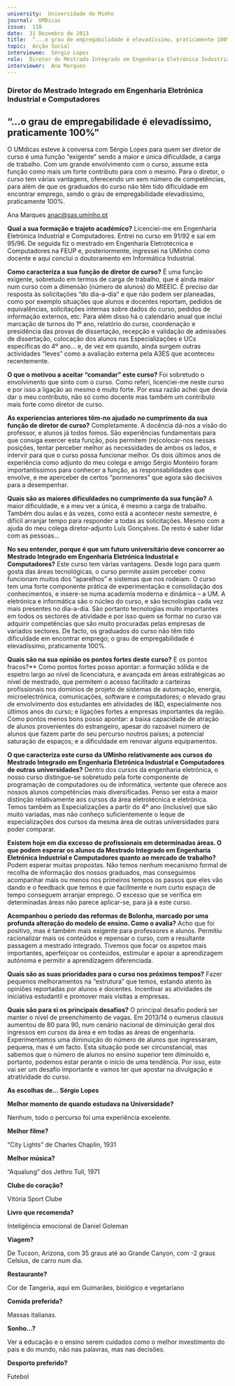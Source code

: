 ```yaml
---
university:  Universidade do Minho
journal:  UMDicas
issue:  118
date:  31 Dezembro de 2013
title:  “...o grau de empregabilidade é elevadíssimo, praticamente 100%”
topic:  Acção Social
interviewee:  Sérgio Lopes
role:  Diretor do Mestrado Integrado em Engenharia Eletrónica Industrial e Computadores
interviewer:  Ana Marques
---
```

 

 ### Diretor do Mestrado Integrado em Engenharia Eletrónica Industrial e Computadores 

 ## “...o grau de empregabilidade é elevadíssimo, praticamente 100%”

 O UMdicas esteve à conversa com Sérgio Lopes para quem ser diretor de curso é uma função “exigente” sendo a maior e única dificuldade, a carga de trabalho. Com um grande envolvimento com o curso, assume esta função como mais um forte contributo para com o mesmo. Para o diretor, o curso tem várias vantagens, oferecendo um sem número de competências, para além de que os graduados do curso não têm tido dificuldade em encontrar emprego, sendo o grau de empregabilidade elevadíssimo, praticamente 100%.

 Ana Marques 
 anac@sas.uminho.pt 

 **Qual a sua formação e trajeto académico?**
 Licenciei-me em Engenharia Eletrónica Industrial e Computadores. Entrei no curso em 91/92 e saí em 95/96. De seguida fiz o mestrado em Engenharia Eletrotécnica e Computadores na FEUP e, posteriormente, ingressei na UMinho como docente e aqui conclui o doutoramento em Informática Industrial.

 **Como caracteriza a sua função de diretor de curso?**
 É uma função exigente, sobretudo em termos de carga de trabalho, que é ainda maior num curso com a dimensão (número de alunos) do MIEEIC. É preciso dar resposta às solicitações “do dia-a-dia” e que não podem ser planeadas, como por exemplo situações que alunos e docentes reportam, pedidos de equivalências, solicitações internas sobre dados do curso, pedidos de informação externos, etc. Para além disso há o calendário anual que inclui marcação de turnos do 1º ano, relatório do curso, coordenação e presidência das provas de dissertação, recepção e validação de admissões de dissertação, colocação dos alunos nas Especializações e UCs específicas do 4º ano... e, de vez em quando, ainda surgem outras actividades “leves” como a avaliação externa pela A3ES que aconteceu recentemente.

 **O que o motivou a aceitar “comandar” este curso?**
 Foi sobretudo o envolvimento que sinto com o curso. Como referi, licenciei-me neste curso e por isso a ligação ao mesmo é muito forte. Por essa razão achei que devia dar o meu contributo, não só como docente mas também um contributo mais forte como diretor de curso.

 **As experiencias anteriores têm-no ajudado no cumprimento da sua função de diretor de curso?**
 Completamente. A docência dá-nos a visão do professor, e alunos já todos fomos. São experiências fundamentais para que consiga exercer esta função, pois permitem (re)colocar-nos nessas posições, tentar perceber melhor as necessidades de ambos os lados, e intervir para que o curso possa funcionar melhor. Os dois últimos anos de experiência como adjunto do meu colega e amigo Sérgio Monteiro foram importantíssimos para conhecer a função, as responsabilidades que envolve, e me aperceber de certos “pormenores” que agora são decisivos para a desempenhar.

 **Quais são as maiores dificuldades no cumprimento da sua função?**
 A maior dificuldade, e a meu ver a única, é mesmo a carga de trabalho. Também dou aulas e às vezes, como está a acontecer neste semestre, é difícil arranjar tempo para responder a todas as solicitações. Mesmo com a ajuda do meu colega diretor-adjunto Luís Gonçalves. De resto é saber lidar com as pessoas… 
 
 **No seu entender, porque é que um futuro universitário deve concorrer ao Mestrado Integrado em Engenharia Eletrónica Industrial e Computadores?**
 Este curso tem várias vantagens. Desde logo para quem gosta das áreas tecnológicas, o curso permite assim perceber como funcionam muitos dos “aparelhos” e sistemas que nos rodeiam. O curso tem uma forte componente prática de experimentação e consolidação dos conhecimentos, e insere-se numa academia moderna e dinâmica – a UM. A eletrónica e informática são o núcleo do curso, e são tecnologias cada vez mais presentes no dia-a-dia. São portanto tecnologias muito importantes em todos os sectores de atividade e por isso quem se formar no curso vai adquirir competências que são muito procuradas pelas empresas de variados sectores.
 De facto, os graduados do curso não têm tido dificuldade em encontrar emprego; o grau de empregabilidade é elevadíssimo, praticamente 100%.

 **Quais são na sua opinião os pontos fortes deste curso?** E os pontos fracos?**
 Como pontos fortes posso apontar: a formação sólida e de espetro largo ao nível de licenciatura, e avançada em áreas estratégicas ao nível de mestrado, que permitem o acesso facilitado a carteiras profissionais nos domínios de projeto de sistemas de automação, energia, microelectrónica, comunicações, software e computadores; o elevado grau de envolvimento dos estudantes em atividades de I&D, especialmente nos últimos anos do curso; e ligações fortes a empresas importantes da região.
 Como pontos menos bons posso apontar: a baixa capacidade de atração de alunos provenientes do estrangeiro, apesar do razoável número de alunos que fazem parte do seu percurso noutros países; a potencial saturação de espaços; e a dificuldade em renovar alguns equipamentos.

 **O que caracteriza este curso da UMinho relativamente aos cursos do Mestrado Integrado em Engenharia Eletrónica Industrial e Computadores de outras universidades?**
 Dentro dos cursos da engenharia eletrónica, o nosso curso distingue-se sobretudo pela forte componente de programação de computadores ou de informática, vertente que oferece aos nossos alunos competências mais diversificadas. Penso ser esta a maior distinção relativamente aos cursos da área eletrotécnica e eletrónica.
 Temos também as Especializações a partir do 4º ano (inclusive) que são muito variadas, mas não conheço suficientemente o leque de especializações dos cursos da mesma área de outras universidades para poder comparar.

 **Existem hoje em dia excesso de profissionais em determinadas áreas. O que podem esperar os alunos da Mestrado Integrado em Engenharia Eletrónica Industrial e Computadores quanto ao mercado de trabalho?**
 Podem esperar muitas propostas. Não temos nenhum mecanismo formal de recolha de informação dos nossos graduados, mas conseguimos acompanhar mais ou menos nos primeiros tempos os passos que eles vão dando e o feedback que temos é que facilmente e num curto espaço de tempo conseguem arranjar emprego. O excesso que se verifica em determinadas áreas não parece aplicar-se, para já a este curso.

 **Acompanhou o período das reformas de Bolonha, marcado por uma profunda alteração do modelo de ensino. Como o avalia?**
 Acho que foi positivo, mas é também mais exigente para professores e alunos. Permitiu racionalizar mais os conteúdos e repensar o curso, com a resultante passagem a mestrado integrado. Tivemos que focar os aspetos mais importantes, aperfeiçoar os conteúdos, estimular e apoiar a aprendizagem autónoma e permitir a aprendizagem diferenciada.

 **Quais são as suas prioridades para o curso nos próximos tempos?**
 Fazer pequenos melhoramentos na “estrutura” que temos, estando atento às opiniões reportadas por alunos e docentes. Incentivar as atividades de iniciativa estudantil e promover mais visitas a empresas.

 **Quais são para si os principais desafios?**
 O principal desafio poderá ser manter o nível de preenchimento de vagas. Em 2013/14 o numerus clausus aumentou de 80 para 90, num cenário nacional de diminuição geral dos ingressos em cursos da área e em todas as áreas de engenharia. Experimentamos uma diminuição do número de alunos que ingressaram, pequena, mas é um facto. Esta situação pode ser circunstancial, mas sabemos que o número de alunos no ensino superior tem diminuído e, portanto, podemos estar perante o início de uma tendência. Por isso, este vai ser um desafio importante e vamos ter que apostar na divulgação e atratividade do curso.

  **As escolhas de... Sérgio Lopes** 

 **Melhor momento de quando estudava na Universidade?**

 Nenhum, todo o percurso foi uma experiência excelente.

 **Melhor filme?**

 “City Lights” de Charles Chaplin, 1931 
 
 **Melhor música?**

 “Aqualung” dos Jethro Tull, 1971 
 
 **Clube do coração?**

 Vitória Sport Clube 
 
 **Livro que recomenda?**

 Inteligência emocional de Daniel Goleman 
 
 **Viagem?**

 De Tucson, Arizona, com 35 graus até ao Grande Canyon, com -2 graus Celsius, de carro num dia.

 **Restaurante?**

 Cor de Tangeria, aqui em Guimarães, biológico e vegetariano 
 
 **Comida preferida?**

 Massas italianas.

 **Sonho…?**

 Ver a educação e o ensino serem cuidados como o melhor investimento do pais e do mundo, não nas palavras, mas nas decisões.

 **Desporto preferido?**

 Futebol 

 